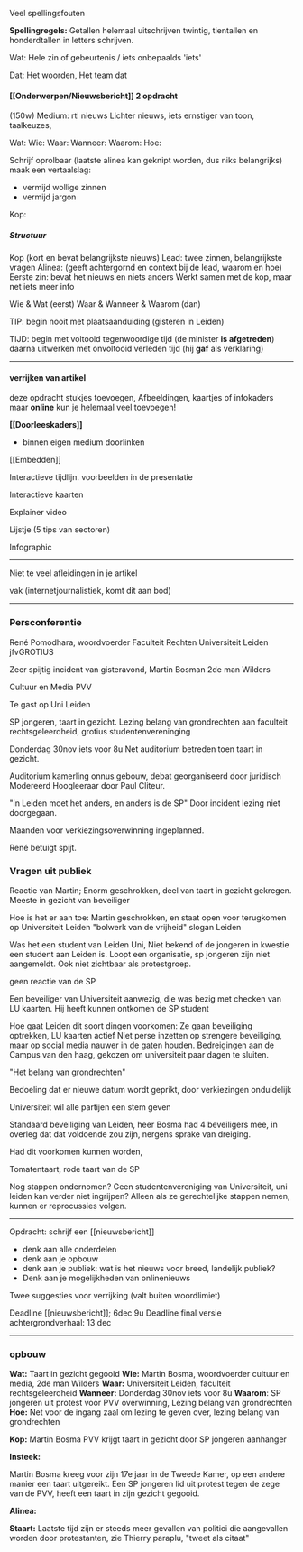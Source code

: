 Veel spellingsfouten

**Spellingregels:**
Getallen helemaal uitschrijven twintig, tientallen en honderdtallen in letters schrijven.

Wat:
Hele zin of gebeurtenis / iets onbepaalds 'iets'

Dat:
Het woorden, Het team dat


#### [[Onderwerpen/Nieuwsbericht]] 2 opdracht
(150w)
Medium: rtl nieuws
Lichter nieuws, iets ernstiger van toon, taalkeuzes,

Wat:
Wie:
Waar:
Wanneer:
Waarom:
Hoe:

Schrijf oprolbaar (laatste alinea kan geknipt worden, dus niks belangrijks)
maak een vertaalslag:
- vermijd wollige zinnen
- vermijd jargon

Kop: 
##### Structuur
Kop (kort en bevat belangrijkste nieuws)
Lead: twee zinnen, belangrijkste vragen
Alinea: (geeft achtergornd en context bij de lead, waarom en hoe)
Eerste zin: bevat het nieuws en niets anders
	Werkt samen met de kop, maar net iets meer info

Wie & Wat (eerst)
Waar & Wanneer & Waarom (dan)

TIP: begin nooit met plaatsaanduiding (gisteren in Leiden)

TIJD: begin met voltooid tegenwoordige tijd (de minister **is afgetreden**)
	daarna uitwerken met onvoltooid verleden tijd (hij **gaf** als verklaring)

---
#### verrijken van artikel
deze opdracht stukjes toevoegen,
Afbeeldingen, kaartjes of infokaders
maar **online** kun je helemaal veel toevoegen!

**[[Doorleeskaders]]**
- binnen eigen medium doorlinken

[[Embedden]]

Interactieve tijdlijn. voorbeelden in de presentatie

Interactieve kaarten

Explainer video

Lijstje (5 tips van sectoren)

Infographic


---
Niet te veel afleidingen in je artikel


vak (internetjournalistiek, komt dit aan bod)

---

### Persconferentie

René Pomodhara, woordvoerder Faculteit Rechten Universiteit Leiden
jfvGROTIUS

Zeer spijtig incident van gisteravond, Martin Bosman 2de man Wilders

Cultuur en Media PVV

Te gast op Uni Leiden


SP jongeren, taart in gezicht.
Lezing belang van grondrechten
aan faculteit rechtsgeleerdheid, grotius studentenvereninging

Donderdag 30nov iets voor 8u
Net auditorium betreden toen taart in gezicht.

Auditorium kamerling onnus gebouw, debat georganiseerd door juridisch 
Modereerd Hoogleeraar door Paul Cliteur.

"in Leiden moet het anders, en anders is de SP"
Door incident lezing niet doorgegaan.

Maanden voor verkiezingsoverwinning ingeplanned.

René betuigt spijt.

### Vragen uit publiek

Reactie van Martin;
Enorm geschrokken, deel van taart in gezicht gekregen.
Meeste in gezicht van beveiliger


Hoe is het er aan toe:
Martin geschrokken, en staat open voor terugkomen op Universiteit Leiden
"bolwerk van de vrijheid" slogan Leiden


Was het een student van Leiden Uni,
Niet bekend of de jongeren in kwestie een student aan Leiden is.
Loopt een organisatie, sp jongeren zijn niet aangemeldt. Ook niet zichtbaar als protestgroep.

geen reactie van de SP

Een beveiliger van Universiteit aanwezig, die was bezig met checken van LU kaarten.
Hij heeft kunnen ontkomen de SP student

Hoe gaat Leiden dit soort dingen voorkomen:
Ze gaan beveiliging optrekken, LU kaarten actief 
Niet perse inzetten op strengere beveiliging, maar op social media nauwer in de gaten houden. Bedreigingen aan de Campus van den haag, gekozen om universiteit paar dagen te sluiten.

"Het belang van grondrechten"

Bedoeling dat er nieuwe datum wordt geprikt, door verkiezingen onduidelijk

Universiteit wil alle partijen een stem geven

Standaard beveiliging van Leiden, heer Bosma had 4 beveiligers mee, in overleg dat dat voldoende zou zijn, nergens sprake van dreiging.

Had dit voorkomen kunnen worden, 

Tomatentaart, rode taart van de SP

Nog stappen ondernomen? Geen studentenvereniging van Universiteit, uni leiden kan verder niet ingrijpen? Alleen als ze gerechtelijke stappen nemen, kunnen er reprocussies volgen.


---

Opdracht: schrijf een [[nieuwsbericht]]
- denk aan alle onderdelen
- denk aan je opbouw
- denk aan je publiek: wat is het nieuws voor breed, landelijk publiek?
- Denk aan je mogelijkheden van onlinenieuws

Twee suggesties voor verrijking (valt buiten woordlimiet)

Deadline [[nieuwsbericht]]; 6dec 9u
Deadline final versie achtergrondverhaal: 13 dec

---

### opbouw
**Wat:** Taart in gezicht gegooid
**Wie:** Martin Bosma, woordvoerder cultuur en media, 2de man Wilders 
**Waar:** Universiteit Leiden, faculteit rechtsgeleerdheid 
**Wanneer:** Donderdag 30nov iets voor 8u
**Waarom**: SP jongeren uit protest voor PVV overwinning, Lezing belang van grondrechten
**Hoe:** Net voor de ingang zaal om lezing te geven over, lezing belang van grondrechten

**Kop:** Martin Bosma PVV krijgt taart in gezicht door SP jongeren aanhanger

**Insteek:**

Martin Bosma kreeg voor zijn 17e jaar in de Tweede Kamer, op een andere manier een taart uitgereikt. Een SP jongeren lid uit protest tegen de zege van de PVV, heeft een taart in zijn gezicht gegooid. 

**Alinea:**  




**Staart:**
Laatste tijd zijn er steeds meer gevallen van politici die aangevallen worden door protestanten, zie Thierry paraplu, 
"tweet als citaat"
